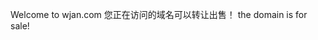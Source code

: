 
Welcome to
wjan.com
您正在访问的域名可以转让出售！ the domain is for sale!



<script type="text/javascript">document.write(unescape("%3Cspan id='cnzz_stat_icon_1279698010'%3E%3C/span%3E%3Cscript src='https://v1.cnzz.com/z_stat.php%3Fid%3D1279698010' type='text/javascript'%3E%3C/script%3E"));</script>
